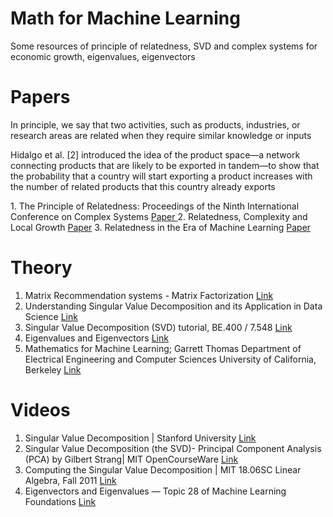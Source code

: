 # Math for Machine Learning
Some resources of principle of relatedness, SVD and complex systems for economic growth, eigenvalues, eigenvectors

# Papers
<p>In principle, we say that two activities, such as products, industries, or research areas are related when they require similar knowledge or inputs</p>
 <p>Hidalgo et al. [2] introduced the idea of the product space—a network connecting products that are likely to be exported in tandem—to show that the probability that  a country will start exporting a product increases with the number of related products that this country already exports </p>
1. The Principle of Relatedness: Proceedings of the Ninth International Conference on Complex Systems <a href="https://www.researchgate.net/publication/326562653_The_Principle_of_Relatedness_Proceedings_of_the_Ninth_International_Conference_on_Complex_Systems"> Paper </a>
2. Relatedness, Complexity and Local Growth <a href="https://docs.iza.org/dp12223.pdf">Paper</a>
3. Relatedness in the Era of Machine Learning <a href="https://arxiv.org/pdf/2103.06017.pdf">Paper</a>


# Theory
1. Matrix Recommendation systems - Matrix Factorization <a href="https://developers.google.com/machine-learning/recommendation/collaborative/matrix"> Link </a> 
2. Understanding Singular Value Decomposition and its Application in Data Science <a href="https://towardsdatascience.com/understanding-singular-value-decomposition-and-its-application-in-data-science-388a54be95d#:~:text=In%20linear%20algebra%2C%20the%20Singular,important%20applications%20in%20data%20science.">Link</a>
3. Singular Value Decomposition (SVD) tutorial, BE.400 / 7.548 <a href="https://web.mit.edu/be.400/www/SVD/Singular_Value_Decomposition.htm">Link</a>
4. Eigenvalues and Eigenvectors <a href="https://textbooks.math.gatech.edu/ila/eigenvectors.html">Link</a>
5. Mathematics for Machine Learning; Garrett Thomas Department of Electrical Engineering and Computer Sciences University of California, Berkeley  <a href="https://gwthomas.github.io/docs/math4ml.pdf">Link</a>


# Videos
1.  Singular Value Decomposition | Stanford University <a href="https://www.youtube.com/watch?v=P5mlg91as1c&ab_channel=MITOpenCourseWare">Link</a>
2.  Singular Value Decomposition (the SVD)- Principal Component Analysis (PCA) by  Gilbert Strang| MIT OpenCourseWare <a href="https://www.youtube.com/watch?v=mBcLRGuAFUk&ab_channel=MITOpenCourseWare">Link</a>
3.  Computing the Singular Value Decomposition | MIT 18.06SC Linear Algebra, Fall 2011 <a href="https://www.youtube.com/watch?v=cOUTpqlX-Xs&ab_channel=MITOpenCourseWare"> Link </a>
4. Eigenvectors and Eigenvalues — Topic 28 of Machine Learning Foundations  <a href="https://www.youtube.com/watch?v=AeIttlCdFXU">Link</a>


 
